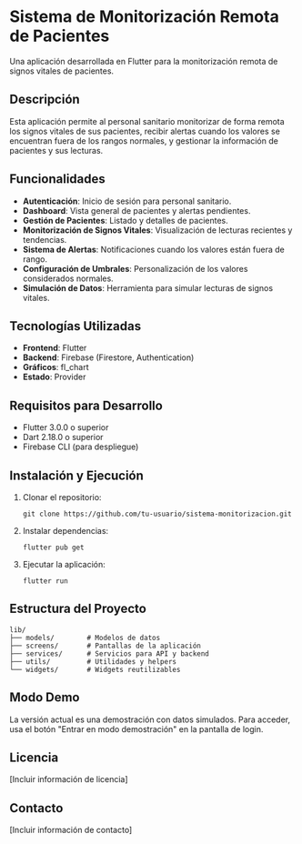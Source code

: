 # Sistema de Monitorización Remota de Pacientes

Una aplicación desarrollada en Flutter para la monitorización remota de signos vitales de pacientes.

## Descripción

Esta aplicación permite al personal sanitario monitorizar de forma remota los signos vitales de sus pacientes, recibir alertas cuando los valores se encuentran fuera de los rangos normales, y gestionar la información de pacientes y sus lecturas.

## Funcionalidades

- **Autenticación**: Inicio de sesión para personal sanitario.
- **Dashboard**: Vista general de pacientes y alertas pendientes.
- **Gestión de Pacientes**: Listado y detalles de pacientes.
- **Monitorización de Signos Vitales**: Visualización de lecturas recientes y tendencias.
- **Sistema de Alertas**: Notificaciones cuando los valores están fuera de rango.
- **Configuración de Umbrales**: Personalización de los valores considerados normales.
- **Simulación de Datos**: Herramienta para simular lecturas de signos vitales.

## Tecnologías Utilizadas

- **Frontend**: Flutter
- **Backend**: Firebase (Firestore, Authentication)
- **Gráficos**: fl_chart
- **Estado**: Provider

## Requisitos para Desarrollo

- Flutter 3.0.0 o superior
- Dart 2.18.0 o superior
- Firebase CLI (para despliegue)

## Instalación y Ejecución

1. Clonar el repositorio:
   ```
   git clone https://github.com/tu-usuario/sistema-monitorizacion.git
   ```

2. Instalar dependencias:
   ```
   flutter pub get
   ```

3. Ejecutar la aplicación:
   ```
   flutter run
   ```

## Estructura del Proyecto

```
lib/
├── models/        # Modelos de datos
├── screens/       # Pantallas de la aplicación
├── services/      # Servicios para API y backend
├── utils/         # Utilidades y helpers
└── widgets/       # Widgets reutilizables
```

## Modo Demo

La versión actual es una demostración con datos simulados. Para acceder, usa el botón "Entrar en modo demostración" en la pantalla de login.

## Licencia

[Incluir información de licencia]

## Contacto

[Incluir información de contacto]
